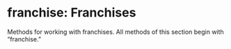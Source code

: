 # franchise: Franchises

Methods for working with franchises. All methods of this section begin with “franchise.”

